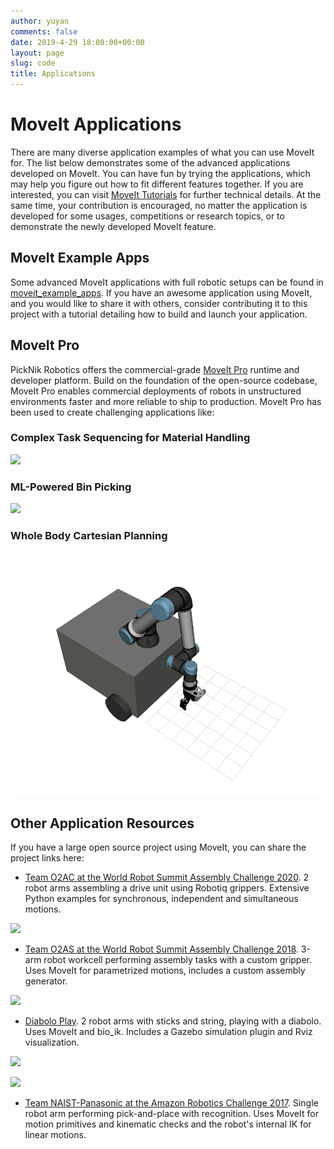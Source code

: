 ```yaml
---
author: yuyan
comments: false
date: 2019-4-29 18:00:00+00:00
layout: page
slug: code
title: Applications
---
```


# MoveIt Applications

There are many diverse application examples of what you can use MoveIt for. The list below demonstrates some of the advanced applications developed on MoveIt. You can have fun by trying the applications, which may help you figure out how to fit different features together. If you are interested, you can visit [MoveIt Tutorials](https://moveit.picknik.ai/) for further technical details. At the same time, your contribution is encouraged, no matter the application is developed for some usages, competitions or research topics, or to demonstrate the newly developed MoveIt feature.

## MoveIt Example Apps

Some advanced MoveIt applications with full robotic setups can be found in [moveit_example_apps](https://github.com/ros-planning/moveit_example_apps). If you have an awesome application using MoveIt, and you would like to share it with others, consider contributing it to this project with a tutorial detailing how to build and launch your application.

## MoveIt Pro

PickNik Robotics offers the commercial-grade [MoveIt Pro](https://picknik.ai/pro/) runtime and developer platform. Build on the foundation of the open-source codebase, MoveIt Pro enables commercial deployments of robots in unstructured environments faster and more reliable to ship to production. MoveIt Pro has been used to create challenging applications like:

### Complex Task Sequencing for Material Handling

![](complex_handling.gif)

### ML-Powered Bin Picking

![](pickandplace.gif)

### Whole Body Cartesian Planning

![](whole_body_planning.gif)

## Other Application Resources

If you have a large open source project using MoveIt, you can share the project links here:

- [Team O2AC at the World Robot Summit Assembly Challenge 2020](https://github.com/o2ac/o2ac-ur/). 2 robot arms assembling a drive unit using Robotiq grippers. Extensive Python examples for synchronous, independent and simultaneous motions.

![](o2ac.gif)

- [Team O2AS at the World Robot Summit Assembly Challenge 2018](https://github.com/o2as/ur-o2as/). 3-arm robot workcell performing assembly tasks with a custom gripper. Uses MoveIt for parametrized motions, includes a custom assembly generator.

![](o2as.gif)

- [Diabolo Play](https://github.com/o2as/ur-o2as/). 2 robot arms with sticks and string, playing with a diabolo. Uses MoveIt and bio_ik. Includes a Gazebo simulation plugin and Rviz visualization.

![](diabolo.gif)

![](diabolosim.gif)

- [Team NAIST-Panasonic at the Amazon Robotics Challenge 2017](https://github.com/warehouse-picking-automation-challenges/team_naist_panasonic). Single robot arm performing pick-and-place with recognition. Uses MoveIt for motion primitives and kinematic checks and the robot's internal IK for linear motions.
